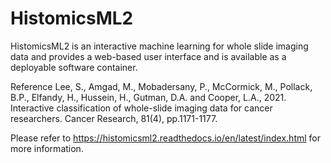 # HistomicsML2
HistomicsML2 is an interactive machine learning for whole slide imaging data and provides a web-based user interface and is available as a deployable software container.

Reference
Lee, S., Amgad, M., Mobadersany, P., McCormick, M., Pollack, B.P., Elfandy, H., Hussein, H., Gutman, D.A. and Cooper, L.A., 2021. Interactive classification of whole-slide imaging data for cancer researchers. Cancer Research, 81(4), pp.1171-1177.

Please refer to https://histomicsml2.readthedocs.io/en/latest/index.html for more information.
